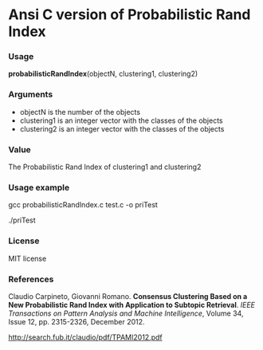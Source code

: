 Ansi C version of Probabilistic Rand Index
========================


 ### Usage
**probabilisticRandIndex**(objectN, clustering1, clustering2)



 ### Arguments

* objectN is the number of the objects
* clustering1 is an integer vector with the classes of the objects
* clustering2 is an integer vector with the classes of the objects


### Value
The Probabilistic Rand Index of clustering1 and clustering2


### Usage example
gcc probabilisticRandIndex.c test.c -o priTest

./priTest
    


### License
MIT license

 ### References

Claudio Carpineto, Giovanni Romano. **Consensus Clustering Based on a New Probabilistic Rand Index with Application to Subtopic Retrieval**. *IEEE Transactions on Pattern Analysis and Machine Intelligence*, Volume 34, Issue 12, pp. 2315-2326, December 2012.

http://search.fub.it/claudio/pdf/TPAMI2012.pdf